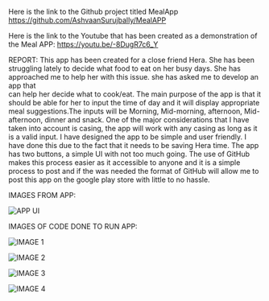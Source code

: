 Here is the link to the Github project titled MealApp https://github.com/AshvaanSurujbally/MealAPP

Here is the link to the Youtube that has been created as a demonstration of the Meal APP: https://youtu.be/-8DugR7c6_Y

REPORT:
This app has been created for a close friend Hera. She has been struggling lately to decide what food to eat on her busy days. She has approached me to help her with this issue. she has asked me to develop an app that  
can help her decide what to cook/eat. The main purpose of the app is that it should be able for her to input the time of day and it will display appropriate meal suggestions.The inputs will be Morning, Mid-morning,
afternoon, Mid-afternoon, dinner and snack. One of the major considerations that I have taken into account is casing, the app will work with any casing as long as it is a valid input. I have designed the app to be simple and user 
friendly. I have done this due to the fact that it needs to be saving Hera time. The app has two buttons, a simple UI with not too much going. The use of GitHub makes this process easier as it accessible to anyone and it is
a simple process to post and if the was needed the format of GitHub will allow me to post this app on the google play store with little to no hassle.

IMAGES FROM APP:

![APP UI](https://github.com/user-attachments/assets/8acd0c3b-6415-4772-98dd-ccb65bbf2631)

IMAGES OF CODE DONE TO RUN APP:

![IMAGE 1](https://github.com/user-attachments/assets/d5a7c6be-ca36-44cd-afed-b63a87909e14)

![IMAGE 2](https://github.com/user-attachments/assets/a550ff41-96ef-435b-bdab-09e33537e2d6)

![IMAGE 3](https://github.com/user-attachments/assets/2308fe66-574c-4d73-bc24-8be746543808)

![IMAGE 4](https://github.com/user-attachments/assets/b27237aa-155c-4af7-82ef-351cadb34cab)









